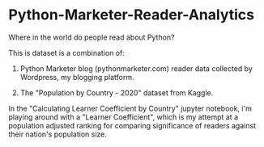# Python-Marketer-Reader-Analytics
Where in the world do people read about Python?

This is dataset is a combination of:

1) Python Marketer blog (pythonmarketer.com) reader data collected by Wordpress, my blogging platform.

2) The "Population by Country - 2020" dataset from Kaggle.

In the "Calculating Learner Coefficient by Country" jupyter notebook, i'm playing around with a "Learner Coefficient",
which is my attempt at a population adjusted ranking for comparing significance of readers against their nation's population size.

